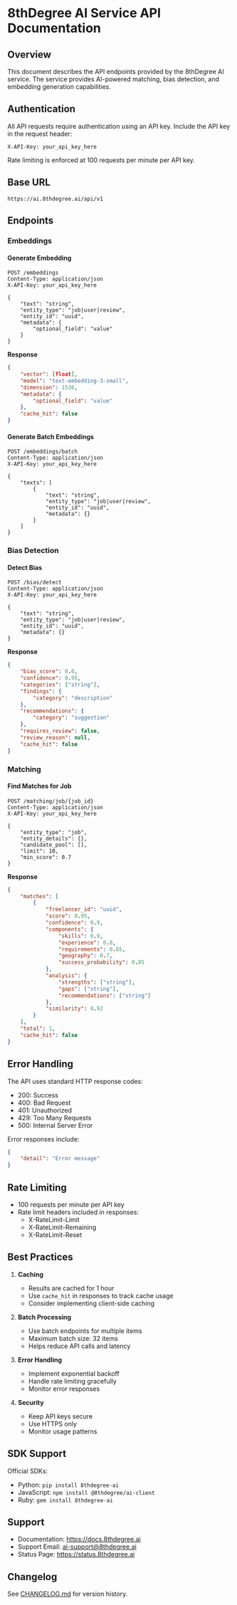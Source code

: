 # 8thDegree AI Service API Documentation

## Overview

This document describes the API endpoints provided by the 8thDegree AI service. The service provides AI-powered matching, bias detection, and embedding generation capabilities.

## Authentication

All API requests require authentication using an API key. Include the API key in the request header:

```http
X-API-Key: your_api_key_here
```

Rate limiting is enforced at 100 requests per minute per API key.

## Base URL

```
https://ai.8thdegree.ai/api/v1
```

## Endpoints

### Embeddings

#### Generate Embedding
```http
POST /embeddings
Content-Type: application/json
X-API-Key: your_api_key_here

{
    "text": "string",
    "entity_type": "job|user|review",
    "entity_id": "uuid",
    "metadata": {
        "optional_field": "value"
    }
}
```

**Response**
```json
{
    "vector": [float],
    "model": "text-embedding-3-small",
    "dimension": 1536,
    "metadata": {
        "optional_field": "value"
    },
    "cache_hit": false
}
```

#### Generate Batch Embeddings
```http
POST /embeddings/batch
Content-Type: application/json
X-API-Key: your_api_key_here

{
    "texts": [
        {
            "text": "string",
            "entity_type": "job|user|review",
            "entity_id": "uuid",
            "metadata": {}
        }
    ]
}
```

### Bias Detection

#### Detect Bias
```http
POST /bias/detect
Content-Type: application/json
X-API-Key: your_api_key_here

{
    "text": "string",
    "entity_type": "job|user|review",
    "entity_id": "uuid",
    "metadata": {}
}
```

**Response**
```json
{
    "bias_score": 0.0,
    "confidence": 0.95,
    "categories": ["string"],
    "findings": {
        "category": "description"
    },
    "recommendations": {
        "category": "suggestion"
    },
    "requires_review": false,
    "review_reason": null,
    "cache_hit": false
}
```

### Matching

#### Find Matches for Job
```http
POST /matching/job/{job_id}
Content-Type: application/json
X-API-Key: your_api_key_here

{
    "entity_type": "job",
    "entity_details": {},
    "candidate_pool": [],
    "limit": 10,
    "min_score": 0.7
}
```

**Response**
```json
{
    "matches": [
        {
            "freelancer_id": "uuid",
            "score": 0.95,
            "confidence": 0.9,
            "components": {
                "skills": 0.9,
                "experience": 0.8,
                "requirements": 0.85,
                "geography": 0.7,
                "success_probability": 0.85
            },
            "analysis": {
                "strengths": ["string"],
                "gaps": ["string"],
                "recommendations": ["string"]
            },
            "similarity": 0.92
        }
    ],
    "total": 1,
    "cache_hit": false
}
```

## Error Handling

The API uses standard HTTP response codes:

- 200: Success
- 400: Bad Request
- 401: Unauthorized
- 429: Too Many Requests
- 500: Internal Server Error

Error responses include:
```json
{
    "detail": "Error message"
}
```

## Rate Limiting

- 100 requests per minute per API key
- Rate limit headers included in responses:
  - X-RateLimit-Limit
  - X-RateLimit-Remaining
  - X-RateLimit-Reset

## Best Practices

1. **Caching**
   - Results are cached for 1 hour
   - Use `cache_hit` in responses to track cache usage
   - Consider implementing client-side caching

2. **Batch Processing**
   - Use batch endpoints for multiple items
   - Maximum batch size: 32 items
   - Helps reduce API calls and latency

3. **Error Handling**
   - Implement exponential backoff
   - Handle rate limiting gracefully
   - Monitor error responses

4. **Security**
   - Keep API keys secure
   - Use HTTPS only
   - Monitor usage patterns

## SDK Support

Official SDKs:
- Python: `pip install 8thdegree-ai`
- JavaScript: `npm install @8thdegree/ai-client`
- Ruby: `gem install 8thdegree-ai`

## Support

- Documentation: https://docs.8thdegree.ai
- Support Email: ai-support@8thdegree.ai
- Status Page: https://status.8thdegree.ai

## Changelog

See [CHANGELOG.md](CHANGELOG.md) for version history. 
